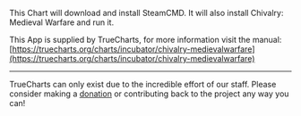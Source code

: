 This Chart will download and install SteamCMD. It will also install Chivalry: Medieval Warfare and run it.

This App is supplied by TrueCharts, for more information visit the manual: [https://truecharts.org/charts/incubator/chivalry-medievalwarfare](https://truecharts.org/charts/incubator/chivalry-medievalwarfare)

---

TrueCharts can only exist due to the incredible effort of our staff.
Please consider making a [donation](https://truecharts.org/about/sponsor) or contributing back to the project any way you can!
